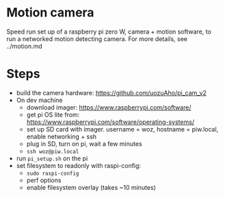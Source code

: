 # Motion camera

Speed run set up of a raspberry pi zero W, camera + motion software, to run
a networked motion detecting camera. For more details, see ../motion.md

# Steps
- build the camera hardware: https://github.com/uozuAho/pi_cam_v2
- On dev machine
    - download imager: https://www.raspberrypi.com/software/
    - get pi OS lite from: https://www.raspberrypi.com/software/operating-systems/
    - set up SD card with imager. username = woz, hostname = piw.local,
      enable networking + ssh
    - plug in SD, turn on pi, wait a few minutes
    - `ssh woz@piw.local`
- run `pi_setup.sh` on the pi
- set filesystem to readonly with raspi-config:
    - `sudo raspi-config`
    - perf options
    - enable filesystem overlay (takes ~10 minutes)
